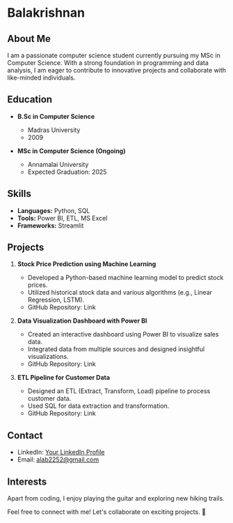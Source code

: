 # Balakrishnan

## About Me
I am a passionate computer science student currently pursuing my MSc in Computer Science. With a strong foundation in programming and data analysis, I am eager to contribute to innovative projects and collaborate with like-minded individuals.

## Education
- **B.Sc in Computer Science**
  - Madras University
  - 2009

- **MSc in Computer Science (Ongoing)**
  - Annamalai University
  - Expected Graduation: 2025

## Skills
- **Languages:** Python, SQL
- **Tools:** Power BI, ETL, MS Excel
- **Frameworks:** Streamlit

## Projects
1. **Stock Price Prediction using Machine Learning**
   - Developed a Python-based machine learning model to predict stock prices.
   - Utilized historical stock data and various algorithms (e.g., Linear Regression, LSTM).
   - GitHub Repository: Link

2. **Data Visualization Dashboard with Power BI**
   - Created an interactive dashboard using Power BI to visualize sales data.
   - Integrated data from multiple sources and designed insightful visualizations.
   - GitHub Repository: Link

3. **ETL Pipeline for Customer Data**
   - Designed an ETL (Extract, Transform, Load) pipeline to process customer data.
   - Used SQL for data extraction and transformation.
   - GitHub Repository: Link

## Contact
- LinkedIn: [Your LinkedIn Profile](https://www.linkedin.com/in/balakrishnan-ravikumar-8790732b6/)
- Email: alab2252@gmail.com

## Interests
Apart from coding, I enjoy playing the guitar and exploring new hiking trails.

Feel free to connect with me! Let's collaborate on exciting projects. 🚀
